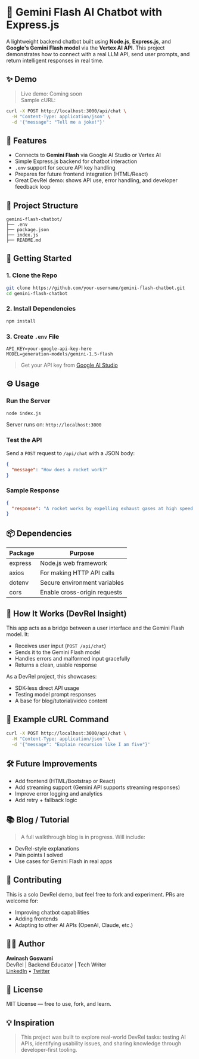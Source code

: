 
# 💬 Gemini Flash AI Chatbot with Express.js

A lightweight backend chatbot built using **Node.js**, **Express.js**, and **Google's Gemini Flash model** via the **Vertex AI API**. This project demonstrates how to connect with a real LLM API, send user prompts, and return intelligent responses in real time.

## ✨ Demo

> Live demo: Coming soon  
> Sample cURL:

```bash
curl -X POST http://localhost:3000/api/chat \
  -H "Content-Type: application/json" \
  -d '{"message": "Tell me a joke!"}'
```

## 📌 Features

- Connects to **Gemini Flash** via Google AI Studio or Vertex AI
- Simple Express.js backend for chatbot interaction
- `.env` support for secure API key handling
- Prepares for future frontend integration (HTML/React)
- Great DevRel demo: shows API use, error handling, and developer feedback loop

## 📁 Project Structure

```
gemini-flash-chatbot/
├── .env
├── package.json
├── index.js
├── README.md
```

## 🚀 Getting Started

### 1. Clone the Repo

```bash
git clone https://github.com/your-username/gemini-flash-chatbot.git
cd gemini-flash-chatbot
```

### 2. Install Dependencies

```bash
npm install
```

### 3. Create `.env` File

```env
API_KEY=your-google-api-key-here
MODEL=generation-models/gemini-1.5-flash
```

> Get your API key from [Google AI Studio](https://makersuite.google.com/app/apikey)

## ⚙️ Usage

### Run the Server

```bash
node index.js
```

Server runs on: `http://localhost:3000`

### Test the API

Send a `POST` request to `/api/chat` with a JSON body:

```json
{
  "message": "How does a rocket work?"
}
```

### Sample Response

```json
{
  "response": "A rocket works by expelling exhaust gases at high speed..."
}
```

## 📦 Dependencies

| Package    | Purpose                        |
|------------|--------------------------------|
| express    | Node.js web framework          |
| axios      | For making HTTP API calls      |
| dotenv     | Secure environment variables   |
| cors       | Enable cross-origin requests   |

## 🧠 How It Works (DevRel Insight)

This app acts as a bridge between a user interface and the Gemini Flash model. It:
- Receives user input (`POST /api/chat`)
- Sends it to the Gemini Flash model
- Handles errors and malformed input gracefully
- Returns a clean, usable response

As a DevRel project, this showcases:
- SDK-less direct API usage
- Testing model prompt responses
- A base for blog/tutorial/video content

## 🧪 Example cURL Command

```bash
curl -X POST http://localhost:3000/api/chat \
  -H "Content-Type: application/json" \
  -d '{"message": "Explain recursion like I am five"}'
```

## 🛠️ Future Improvements

- Add frontend (HTML/Bootstrap or React)
- Add streaming support (Gemini API supports streaming responses)
- Improve error logging and analytics
- Add retry + fallback logic

## 📚 Blog / Tutorial

> A full walkthrough blog is in progress. Will include:
- DevRel-style explanations
- Pain points I solved
- Use cases for Gemini Flash in real apps

## 🤝 Contributing

This is a solo DevRel demo, but feel free to fork and experiment. PRs are welcome for:
- Improving chatbot capabilities
- Adding frontends
- Adapting to other AI APIs (OpenAI, Claude, etc.)

## 🧑‍💻 Author

**Awinash Goswami**  
DevRel | Backend Educator | Tech Writer  
[LinkedIn](https://www.linkedin.com/in/your-profile) • [Twitter](https://twitter.com/your-handle)

## 📝 License

MIT License — free to use, fork, and learn.

## 💡 Inspiration

> This project was built to explore real-world DevRel tasks: testing AI APIs, identifying usability issues, and sharing knowledge through developer-first tooling.
